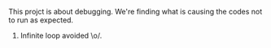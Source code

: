 This projct is about debugging.
We're finding what is causing the codes
not to run as expected.
1. Infinite loop avoided \o/.

